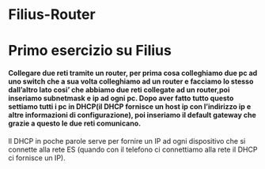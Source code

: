# Filius-Router
# Primo esercizio su Filius 
#### Collegare due reti tramite un router, per  prima cosa colleghiamo due pc ad uno switch che a sua volta colleghiamo ad un router e facciamo lo stesso dall’altro lato cosi’ che abbiamo due reti collegate ad un router,poi inseriamo subnetmask e ip ad ogni pc. Dopo aver fatto tutto questo settiamo tutti i pc in DHCP(il DHCP fornisce un host ip con l’indirizzo ip e altre informazioni di configurazione), poi inseriamo il default gateway che grazie a questo le due reti comunicano.
Il DHCP in poche parole serve per fornire un IP ad ogni dispositivo che si connette alla rete ES (quando con il telefono ci connettiamo alla rete il DHCP ci fornisce un IP).
